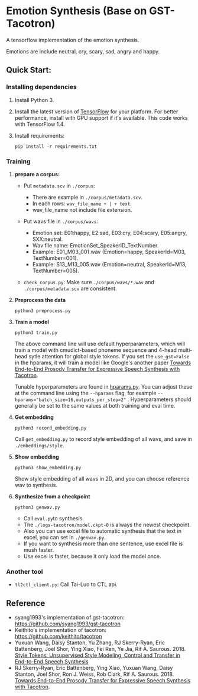 # Emotion Synthesis (Base on GST-Tacotron)

A tensorflow implementation of the emotion synthesis.

Emotions are include neutral, cry, scary, sad, angry and happy.

## Quick Start:

### Installing dependencies

1. Install Python 3.

2. Install the latest version of [TensorFlow](https://www.tensorflow.org/install/) for your platform. For better performance, install with GPU support if it's available. This code works with TensorFlow 1.4.

3. Install requirements:

   ```
   pip install -r requirements.txt
   ```

### Training

1. **prepare a corpus:**

   - Put `metadata.scv` in `./corpus`:
      - There are example in `./corpus/metadata.scv`.
      - In each rows: `wav_file_name + | + text`.
      - wav_file_name not include file extension.

   - Put wavs file in  `./corpus/wavs`:
      - Emotion set: E01:happy, E2:sad, E03:cry, E04:scary, E05:angry, SXX:neutral.
      - Wav file name: EmotionSet_SpeakerID_TextNumber.
      - Example: E01_M03_001.wav (Emotion=happy, SpeakerId=M03, TextNumber=001).
      - Example: S13_M13_005.wav (Emotion=neutral, SpeakerId=M13, TextNumber=005).

   - `check_corpus.py`: Make sure `./corpus/wavs/*.wav` and `./corpus/metadata.scv` are consistent.

2. **Preprocess the data**
    
   ```
   python3 preprocess.py
   ```

3. **Train a model**

   ```
   python3 train.py
   ```
   
   The above command line will use default hyperparameters, which will train a model with cmudict-based phoneme sequence and 4-head multi-head sytle attention for global style tokens. If you set the `use_gst=False` in the hparams, it will train a model like Google's another paper [Towards End-to-End Prosody Transfer for Expressive Speech Synthesis with Tacotron](https://arxiv.org/abs/1803.09047).

   Tunable hyperparameters are found in [hparams.py](hparams.py). You can adjust these at the command line using the `--hparams` flag, for example `--hparams="batch_size=16,outputs_per_step=2"` . Hyperparameters should generally be set to the same values at both training and eval time.

4. **Get embedding**

   ```
   python3 record_embedding.py
   ```

   Call `get_embedding.py` to record style embedding of all wavs, and save in `./embeddings/style`.

5. **Show embedding**
   
   ```
   python3 show_embedding.py
   ```

   Show style embedding of all wavs in 2D, and you can choose reference wav to synthesis.

6. **Synthesize from a checkpoint**

   ```
   python3 genwav.py
   ```
   
   - Call `eval.py`to synthesis.
   - The `./logs-tacotron/model.ckpt-0` is always the newest checkpoint. 
   - Also you can use excel file to automatic synthesis that the text in excel, you can set in `./genwav.py`.
   - If you want to synthesis more than one sentence, use excel file is mush faster.
   - Use excel is faster, because it only load the model once.

### Another tool
- `tl2ctl_client.py`: Call Tai-Luo to CTL api.

## Reference
  -  syang1993's implementation of gst-tacotron: https://github.com/syang1993/gst-tacotron
  -  Keithito's implementation of tacotron: https://github.com/keithito/tacotron
  -  Yuxuan Wang, Daisy Stanton, Yu Zhang, RJ Skerry-Ryan, Eric Battenberg, Joel Shor, Ying Xiao, Fei Ren, Ye Jia, Rif A. Saurous. 2018. [Style Tokens: Unsupervised Style Modeling, Control and Transfer in End-to-End Speech Synthesis](https://arxiv.org/abs/1803.09017)
  - RJ Skerry-Ryan, Eric Battenberg, Ying Xiao, Yuxuan Wang, Daisy Stanton, Joel Shor, Ron J. Weiss, Rob Clark, Rif A. Saurous. 2018. [Towards End-to-End Prosody Transfer for Expressive Speech Synthesis with Tacotron](https://arxiv.org/abs/1803.09047).